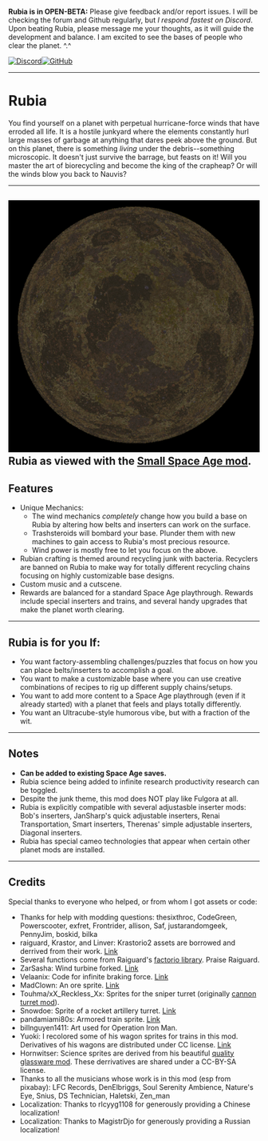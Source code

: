 **Rubia is in OPEN-BETA:** Please give feedback and/or report issues. I will be checking the forum and Github regularly, but *I respond fastest on Discord*. Upon beating Rubia, please message me your thoughts, as it will guide the development and balance. I am excited to see the bases of people who clear the planet. ^.^

[![Discord](https://img.shields.io/badge/Discord-%235865F2.svg?style=for-the-badge&logo=discord&logoColor=white)](https://discord.gg/CaDJzEj557)[![GitHub](https://img.shields.io/badge/github-%23121011.svg?style=for-the-badge&logo=github&logoColor=white)](https://github.com/LoupAndSnoop/rubia)

---

# Rubia

You find yourself on a planet with perpetual hurricane-force winds that have erroded all life. It is a hostile junkyard where the elements constantly hurl large masses of garbage at anything that dares peek above the ground. But on this planet, there is something *living* under the debris--something microscopic. It doesn't just survive the barrage, but feasts on it! Will you master the art of biorecycling and become the king of the crapheap? Or will the winds blow you back to Nauvis?


---
![Rubia as viewed from above](https://raw.githubusercontent.com/LoupAndSnoop/rubia-linked-images/refs/heads/main/screenshot-round-rubia-view-512.png)
Rubia as viewed with the [Small Space Age mod](https://mods.factorio.com/mod/Small-Space-Age).
---

## Features

- Unique Mechanics:
    - The wind mechanics *completely* change how you build a base on Rubia by altering how belts and inserters can work on the surface. 
    - Trashsteroids will bombard your base. Plunder them with new machines to gain access to Rubia's most precious resource.
    - Wind power is mostly free to let you focus on the above.
- Rubian crafting is themed around recycling junk with bacteria. Recyclers are banned on Rubia to make way for totally different recycling chains focusing on highly customizable base designs.
- Custom music and a cutscene.
- Rewards are balanced for a standard Space Age playthrough. Rewards include special inserters and trains, and several handy upgrades that make the planet worth clearing.

---

## Rubia is for you If:

- You want factory-assembling challenges/puzzles that focus on how you can place belts/inserters to accomplish a goal.
- You want to make a customizable base where you can use creative combinations of recipes to rig up different supply chains/setups.
- You want to add more content to a Space Age playthrough (even if it already started) with a planet that feels and plays totally differently.
- You want an Ultracube-style humorous vibe, but with a fraction of the wit.

---

## Notes

- **Can be added to existing Space Age saves.**
- Rubia science being added to infinite research productivity research can be toggled.
- Despite the junk theme, this mod does NOT play like Fulgora at all.
- Rubia is explicitly compatible with several adjustasble inserter mods: Bob's inserters, JanSharp's quick adjustable inserters, Renai Transportation, Smart inserters, Therenas' simple adjustable inserters, Diagonal inserters.
- Rubia has special cameo technologies that appear when certain other planet mods are installed.

---

## Credits

Special thanks to everyone who helped, or from whom I got assets or code:

- Thanks for help with modding questions: thesixthroc, CodeGreen, Powerscooter, exfret, Frontrider, allison, Saf, justarandomgeek, PennyJim, boskid, bilka
- raiguard, Krastor, and Linver: Krastorio2 assets are borrowed and derrived from their work. [Link](https://mods.factorio.com/mod/Krastorio2Assets)
- Several functions come from Raiguard's [factorio library](https://github.com/factoriolib/flib/tree/2dcdb8f4b97e026f7f21f2f023613b64cc7dbcc8). Praise Raiguard.
- ZarSasha: Wind turbine forked. [Link](https://mods.factorio.com/mod/k2-wind-turbine-zars-fork)
- Velaanix: Code for infinite braking force. [Link](https://mods.factorio.com/mod/InfiniteBraking)
- MadClown: An ore sprite. [Link](https://github.com/Pezzawinkle/MadClowns)
- Touhma/xX_Reckless_Xx: Sprites for the sniper turret (originally [cannon turret mod](https://mods.factorio.com/mod/adjustable_cannon_turret)).
- Snowdoe: Sprite of a rocket artillery turret. [Link](https://mods.factorio.com/mod/doeworks-deer)
- pandamiami80s: Armored train sprite. [Link](https://mods.factorio.com/mod/Armored-train)
- billnguyen1411: Art used for Operation Iron Man.
- Yuoki: I recolored some of his wagon sprites for trains in this mod. Derivatives of his wagons are distributed under CC license. [Link](https://mods.factorio.com/mod/yi_railway)
- Hornwitser: Science sprites are derived from his beautiful [quality glassware mod](https://mods.factorio.com/mod/quality_glassware). These derrivatives are shared under a CC-BY-SA license.
- Thanks to all the musicians whose work is in this mod (esp from pixabay): LFC Records, DenElbriggs, Soul Serenity Ambience, Nature's Eye, Snius, DS Technician, Haletski, Zen_man
- Localization: Thanks to rlcyyg1108 for generously providing a Chinese localization!
- Localization: Thanks to MagistrDjo for generously providing a Russian localization!